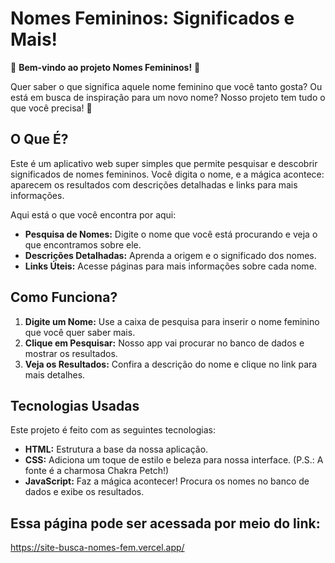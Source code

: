 # Nomes Femininos: Significados e Mais!

🎉 **Bem-vindo ao projeto Nomes Femininos!** 🎉

Quer saber o que significa aquele nome feminino que você tanto gosta? Ou está em busca de inspiração para um novo nome? Nosso projeto tem tudo o que você precisa! 🚀

## O Que É?

Este é um aplicativo web super simples que permite pesquisar e descobrir significados de nomes femininos. Você digita o nome, e a mágica acontece: aparecem os resultados com descrições detalhadas e links para mais informações. 

Aqui está o que você encontra por aqui:

- **Pesquisa de Nomes:** Digite o nome que você está procurando e veja o que encontramos sobre ele.
- **Descrições Detalhadas:** Aprenda a origem e o significado dos nomes.
- **Links Úteis:** Acesse páginas para mais informações sobre cada nome.

## Como Funciona?

1. **Digite um Nome:** Use a caixa de pesquisa para inserir o nome feminino que você quer saber mais.
2. **Clique em Pesquisar:** Nosso app vai procurar no banco de dados e mostrar os resultados.
3. **Veja os Resultados:** Confira a descrição do nome e clique no link para mais detalhes.

## Tecnologias Usadas

Este projeto é feito com as seguintes tecnologias:

- **HTML:** Estrutura a base da nossa aplicação.
- **CSS:** Adiciona um toque de estilo e beleza para nossa interface. (P.S.: A fonte é a charmosa Chakra Petch!)
- **JavaScript:** Faz a mágica acontecer! Procura os nomes no banco de dados e exibe os resultados.

## Essa página pode ser acessada por meio do link:
https://site-busca-nomes-fem.vercel.app/
